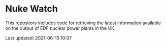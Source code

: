# Nuke Watch

This repository includes code for retrieving the latest information available on the output of EDF nuclear power plants in the UK.

Last updated: 2021-06-15 10:07